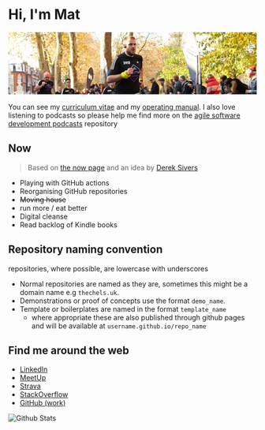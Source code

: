 # Hi, I'm Mat

![banner photo of Mat running in London](https://raw.githubusercontent.com/MatBenfield/MatBenfield/master/gh-header-image-cropped.jpg)

You can see my [curriculum vitae](MatBenfield/MatBenfield/curriculum-vitae.md) and my [operating manual](MatBenfield/MatBenfield/operating-manual.md). I also love listening to podcasts so please help me find more on the [agile software development podcasts](https://github.com/MatBenfield/agile_software_development_podcasts) repository

## Now

> Based on [the now page](https://thenow.page) and an idea by [Derek Sivers](https://sive.rs/nowff)

- Playing with GitHub actions
- Reorganising GitHub repositories
- ~~Moving house~~
- run more / eat better
- Digital cleanse
- Read backlog of Kindle books

## Repository naming convention

repositories, where possible, are lowercase with underscores

- Normal repositories are named as they are, sometimes this might be a domain name e.g `thechels.uk`.
- Demonstrations or proof of concepts use the format `demo_name`.
- Template or boilerplates are named in the format `template_name`
  - where appropriate these are also published through github pages and will be available at `username.github.io/repo_name` 

## Find me around the web

- [LinkedIn](https://www.linkedin.com/in/mat-benfield/)
- [MeetUp](https://www.meetup.com/members/197754442/)
- [Strava](https://www.strava.com/athletes/24249743)
- [StackOverflow](https://stackoverflow.com/users/894932/mat-benfield?tab=topactivity)
- [GitHub (work)](https://github.com/MatBenfieldHESA)

![Github Stats](https://github-readme-stats.vercel.app/api?username=MatBenfield&show_icons=true)
